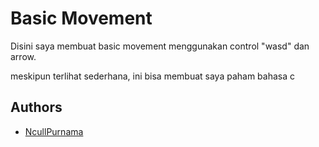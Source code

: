 
# Basic Movement

Disini saya membuat basic movement menggunakan control "wasd" dan arrow.

meskipun terlihat sederhana, ini bisa membuat saya paham bahasa c
## Authors

- [NcullPurnama](https://github.com/NcullPurnama)

